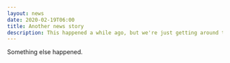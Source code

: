 ```yaml
---
layout: news
date: 2020-02-19T06:00
title: Another news story
description: This happened a while ago, but we're just getting around to reporting it now.
---
```


Something else happened.